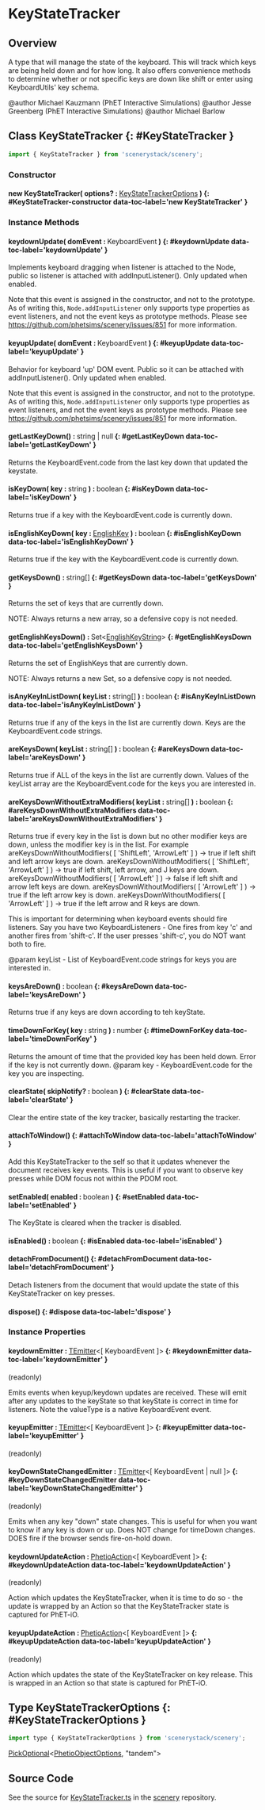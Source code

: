 # KeyStateTracker

## Overview

A type that will manage the state of the keyboard. This will track which keys are being held down and for how long.
It also offers convenience methods to determine whether or not specific keys are down like shift or enter using
KeyboardUtils' key schema.

@author Michael Kauzmann (PhET Interactive Simulations)
@author Jesse Greenberg (PhET Interactive Simulations)
@author Michael Barlow

## Class KeyStateTracker {: #KeyStateTracker }


```js
import { KeyStateTracker } from 'scenerystack/scenery';
```
### Constructor

#### new KeyStateTracker( options? : <span style="font-weight: 400;">[KeyStateTrackerOptions](../scenery/KeyStateTracker.md#KeyStateTrackerOptions)</span> ) {: #KeyStateTracker-constructor data-toc-label='new KeyStateTracker' }

### Instance Methods

#### keydownUpdate( domEvent : <span style="font-weight: 400;">KeyboardEvent</span> ) {: #keydownUpdate data-toc-label='keydownUpdate' }

Implements keyboard dragging when listener is attached to the Node, public so listener is attached
with addInputListener(). Only updated when enabled.

Note that this event is assigned in the constructor, and not to the prototype. As of writing this,
`Node.addInputListener` only supports type properties as event listeners, and not the event keys as
prototype methods. Please see https://github.com/phetsims/scenery/issues/851 for more information.

#### keyupUpdate( domEvent : <span style="font-weight: 400;">KeyboardEvent</span> ) {: #keyupUpdate data-toc-label='keyupUpdate' }

Behavior for keyboard 'up' DOM event. Public so it can be attached with addInputListener(). Only updated when
enabled.

Note that this event is assigned in the constructor, and not to the prototype. As of writing this,
`Node.addInputListener` only supports type properties as event listeners, and not the event keys as
prototype methods. Please see https://github.com/phetsims/scenery/issues/851 for more information.

#### getLastKeyDown() : <span style="font-weight: 400;"><span style="color: hsla(calc(var(--md-hue) + 180deg),80%,40%,1);">string</span> | <span style="color: hsla(calc(var(--md-hue) + 180deg),80%,40%,1);">null</span></span> {: #getLastKeyDown data-toc-label='getLastKeyDown' }

Returns the KeyboardEvent.code from the last key down that updated the keystate.

#### isKeyDown( key : <span style="font-weight: 400;"><span style="color: hsla(calc(var(--md-hue) + 180deg),80%,40%,1);">string</span></span> ) : <span style="font-weight: 400;"><span style="color: hsla(calc(var(--md-hue) + 180deg),80%,40%,1);">boolean</span></span> {: #isKeyDown data-toc-label='isKeyDown' }

Returns true if a key with the KeyboardEvent.code is currently down.

#### isEnglishKeyDown( key : <span style="font-weight: 400;">[EnglishKey](../scenery/EnglishStringToCodeMap.md#EnglishKey)</span> ) : <span style="font-weight: 400;"><span style="color: hsla(calc(var(--md-hue) + 180deg),80%,40%,1);">boolean</span></span> {: #isEnglishKeyDown data-toc-label='isEnglishKeyDown' }

Returns true if the key with the KeyboardEvent.code is currently down.

#### getKeysDown() : <span style="font-weight: 400;"><span style="color: hsla(calc(var(--md-hue) + 180deg),80%,40%,1);">string</span>[]</span> {: #getKeysDown data-toc-label='getKeysDown' }

Returns the set of keys that are currently down.

NOTE: Always returns a new array, so a defensive copy is not needed.

#### getEnglishKeysDown() : <span style="font-weight: 400;">Set&lt;[EnglishKeyString](../scenery/EnglishStringToCodeMap.md#EnglishKeyString)&gt;</span> {: #getEnglishKeysDown data-toc-label='getEnglishKeysDown' }

Returns the set of EnglishKeys that are currently down.

NOTE: Always returns a new Set, so a defensive copy is not needed.

#### isAnyKeyInListDown( keyList : <span style="font-weight: 400;"><span style="color: hsla(calc(var(--md-hue) + 180deg),80%,40%,1);">string</span>[]</span> ) : <span style="font-weight: 400;"><span style="color: hsla(calc(var(--md-hue) + 180deg),80%,40%,1);">boolean</span></span> {: #isAnyKeyInListDown data-toc-label='isAnyKeyInListDown' }

Returns true if any of the keys in the list are currently down. Keys are the KeyboardEvent.code strings.

#### areKeysDown( keyList : <span style="font-weight: 400;"><span style="color: hsla(calc(var(--md-hue) + 180deg),80%,40%,1);">string</span>[]</span> ) : <span style="font-weight: 400;"><span style="color: hsla(calc(var(--md-hue) + 180deg),80%,40%,1);">boolean</span></span> {: #areKeysDown data-toc-label='areKeysDown' }

Returns true if ALL of the keys in the list are currently down. Values of the keyList array are the
KeyboardEvent.code for the keys you are interested in.

#### areKeysDownWithoutExtraModifiers( keyList : <span style="font-weight: 400;"><span style="color: hsla(calc(var(--md-hue) + 180deg),80%,40%,1);">string</span>[]</span> ) : <span style="font-weight: 400;"><span style="color: hsla(calc(var(--md-hue) + 180deg),80%,40%,1);">boolean</span></span> {: #areKeysDownWithoutExtraModifiers data-toc-label='areKeysDownWithoutExtraModifiers' }

Returns true if every key in the list is down but no other modifier keys are down, unless
the modifier key is in the list. For example
areKeysDownWithoutModifiers( [ 'ShiftLeft', 'ArrowLeft' ] ) -&gt; true if left shift and left arrow keys are down.
areKeysDownWithoutModifiers( [ 'ShiftLeft', 'ArrowLeft' ] ) -&gt; true if left shift, left arrow, and J keys are down.
areKeysDownWithoutModifiers( [ 'ArrowLeft' ] ) -&gt; false if left shift and arrow left keys are down.
areKeysDownWithoutModifiers( [ 'ArrowLeft' ] ) -&gt; true if the left arrow key is down.
areKeysDownWithoutModifiers( [ 'ArrowLeft' ] ) -&gt; true if the left arrow and R keys are down.

This is important for determining when keyboard events should fire listeners. Say you have two KeyboardListeners -
One fires from key 'c' and another fires from 'shift-c'. If the user presses 'shift-c', you do NOT want both to
fire.

@param keyList - List of KeyboardEvent.code strings for keys you are interested in.

#### keysAreDown() : <span style="font-weight: 400;"><span style="color: hsla(calc(var(--md-hue) + 180deg),80%,40%,1);">boolean</span></span> {: #keysAreDown data-toc-label='keysAreDown' }

Returns true if any keys are down according to teh keyState.

#### timeDownForKey( key : <span style="font-weight: 400;"><span style="color: hsla(calc(var(--md-hue) + 180deg),80%,40%,1);">string</span></span> ) : <span style="font-weight: 400;"><span style="color: hsla(calc(var(--md-hue) + 180deg),80%,40%,1);">number</span></span> {: #timeDownForKey data-toc-label='timeDownForKey' }

Returns the amount of time that the provided key has been held down. Error if the key is not currently down.
@param key - KeyboardEvent.code for the key you are inspecting.

#### clearState( skipNotify? : <span style="font-weight: 400;"><span style="color: hsla(calc(var(--md-hue) + 180deg),80%,40%,1);">boolean</span></span> ) {: #clearState data-toc-label='clearState' }

Clear the entire state of the key tracker, basically restarting the tracker.

#### attachToWindow() {: #attachToWindow data-toc-label='attachToWindow' }

Add this KeyStateTracker to the self so that it updates whenever the document receives key events. This is
useful if you want to observe key presses while DOM focus not within the PDOM root.

#### setEnabled( enabled : <span style="font-weight: 400;"><span style="color: hsla(calc(var(--md-hue) + 180deg),80%,40%,1);">boolean</span></span> ) {: #setEnabled data-toc-label='setEnabled' }

The KeyState is cleared when the tracker is disabled.

#### isEnabled() : <span style="font-weight: 400;"><span style="color: hsla(calc(var(--md-hue) + 180deg),80%,40%,1);">boolean</span></span> {: #isEnabled data-toc-label='isEnabled' }

#### detachFromDocument() {: #detachFromDocument data-toc-label='detachFromDocument' }

Detach listeners from the document that would update the state of this KeyStateTracker on key presses.

#### dispose() {: #dispose data-toc-label='dispose' }

### Instance Properties

#### keydownEmitter : <span style="font-weight: 400;">[TEmitter](../axon/TEmitter.md)&lt;[ KeyboardEvent ]&gt;</span> {: #keydownEmitter data-toc-label='keydownEmitter' }

(readonly)

Emits events when keyup/keydown updates are received. These will emit after any updates to the
keyState so that keyState is correct in time for listeners. Note the valueType is a native KeyboardEvent event.

#### keyupEmitter : <span style="font-weight: 400;">[TEmitter](../axon/TEmitter.md)&lt;[ KeyboardEvent ]&gt;</span> {: #keyupEmitter data-toc-label='keyupEmitter' }

(readonly)

#### keyDownStateChangedEmitter : <span style="font-weight: 400;">[TEmitter](../axon/TEmitter.md)&lt;[ KeyboardEvent | <span style="color: hsla(calc(var(--md-hue) + 180deg),80%,40%,1);">null</span> ]&gt;</span> {: #keyDownStateChangedEmitter data-toc-label='keyDownStateChangedEmitter' }

(readonly)

Emits when any key "down" state changes. This is useful for when you want to know if any key is down or up.
Does NOT change for timeDown changes. DOES fire if the browser sends fire-on-hold down.

#### keydownUpdateAction : <span style="font-weight: 400;">[PhetioAction](../tandem/PhetioAction.md)&lt;[ KeyboardEvent ]&gt;</span> {: #keydownUpdateAction data-toc-label='keydownUpdateAction' }

(readonly)

Action which updates the KeyStateTracker, when it is time to do so - the update is wrapped by an Action so that
the KeyStateTracker state is captured for PhET-iO.

#### keyupUpdateAction : <span style="font-weight: 400;">[PhetioAction](../tandem/PhetioAction.md)&lt;[ KeyboardEvent ]&gt;</span> {: #keyupUpdateAction data-toc-label='keyupUpdateAction' }

(readonly)

Action which updates the state of the KeyStateTracker on key release. This is wrapped in an Action so that state
is captured for PhET-iO.



## Type KeyStateTrackerOptions {: #KeyStateTrackerOptions }


```js
import type { KeyStateTrackerOptions } from 'scenerystack/scenery';
```


[PickOptional](../phet-core/PickOptional.md)&lt;[PhetioObjectOptions](../tandem/PhetioObject.md#PhetioObjectOptions), "tandem"&gt;



## Source Code

See the source for [KeyStateTracker.ts](https://github.com/phetsims/scenery/blob/main/js/accessibility/KeyStateTracker.ts) in the [scenery](https://github.com/phetsims/scenery) repository.
